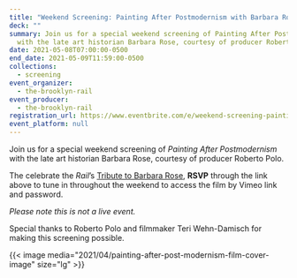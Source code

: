```yaml
---
title: "Weekend Screening: Painting After Postmodernism with Barbara Rose"
deck: ""
summary: Join us for a special weekend screening of Painting After Postmodernism
  with the late art historian Barbara Rose, courtesy of producer Roberto Polo.
date: 2021-05-08T07:00:00-0500
end_date: 2021-05-09T11:59:00-0500
collections:
  - screening
event_organizer:
  - the-brooklyn-rail
event_producer:
  - the-brooklyn-rail
registration_url: https://www.eventbrite.com/e/weekend-screening-painting-after-postmodernism-with-barbara-rose-tickets-152767478641
event_platform: null
---
```

Join us for a special weekend screening of *Painting After Postmodernism* with the late art historian Barbara Rose, courtesy of producer Roberto Polo.

The celebrate the *Rail*’s [Tribute to Barbara Rose](https://brooklynrail.org/2021/05/in-memoriam/A-Tribute-to-Barbara-Rose), **RSVP** through the link above to tune in throughout the weekend to access the film by Vimeo link and password. 

*Please note this is not a live event.* 

Special thanks to Roberto Polo and filmmaker Teri Wehn-Damisch for making this screening possible.

{{< image media="2021/04/painting-after-post-modernism-film-cover-image" size="lg" >}}